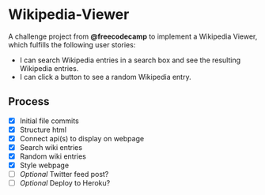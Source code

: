 # Wikipedia-Viewer
A challenge project from **@freecodecamp** to implement a Wikipedia Viewer, which fulfills the following user stories:
- I can search Wikipedia entries in a search box and see the resulting Wikipedia entries.
- I can click a button to see a random Wikipedia entry.

## Process
- [x] Initial file commits
- [x] Structure html
- [x] Connect api(s) to display on webpage
- [x] Search wiki entries
- [x] Random wiki entries
- [x] Style webpage
- [ ] *Optional* Twitter feed post?
- [ ] *Optional* Deploy to Heroku?
